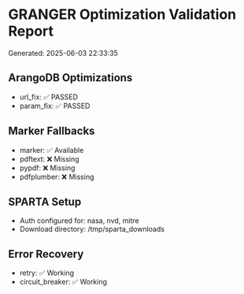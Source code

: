 # GRANGER Optimization Validation Report

Generated: 2025-06-03 22:33:35

## ArangoDB Optimizations
- url_fix: ✅ PASSED
- param_fix: ✅ PASSED

## Marker Fallbacks
- marker: ✅ Available
- pdftext: ❌ Missing
- pypdf: ❌ Missing
- pdfplumber: ❌ Missing

## SPARTA Setup
- Auth configured for: nasa, nvd, mitre
- Download directory: /tmp/sparta_downloads

## Error Recovery
- retry: ✅ Working
- circuit_breaker: ✅ Working

